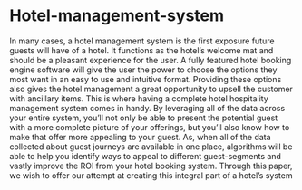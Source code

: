 # Hotel-management-system
In many cases, a hotel management system is the first exposure future  guests will have of a hotel. It functions as the hotel’s welcome mat and  should be a pleasant experience for the user. A fully featured hotel  booking engine software will give the user the power to choose the  options they most want in an easy to use and intuitive format. Providing  these options also gives the hotel management a great opportunity to  upsell the customer with ancillary items. This is where having a  complete hotel hospitality management system comes in handy. By leveraging all of the data across your entire system, you’ll not only be able to present the potential guest with a more complete picture of your offerings, but you’ll also know how to make that offer more appealing to your guest. As, when all of the data collected about guest journeys are available in one place, algorithms will be able to help you identify ways to appeal to different guest-segments and vastly improve the ROI from your hotel booking system. Through this paper, we wish to offer our attempt at creating this integral part of a hotel’s system
